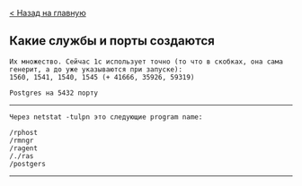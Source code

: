 [< Назад на главную](README.md)

## Какие службы и порты создаются

```
Их множество. Сейчас 1с использует точно (то что в скобках, она сама генерит, а до уже указываются при запуске):
1560, 1541, 1540, 1545 (+ 41666, 35926, 59319)

Postgres на 5432 порту
```

---

```
Через netstat -tulpn это следующие program name:

/rphost
/rmngr
/ragent
/./ras
/postgers
```

---
